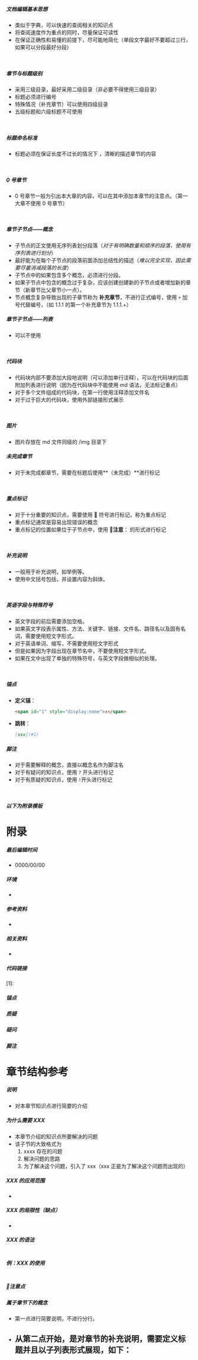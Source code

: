 ##### 文档编辑基本思想

- 类似于字典，可以快速的查阅相关的知识点
- 将查阅速度作为重点的同时，尽量保证可读性
- 在保证正确性和易懂的前提下，尽可能地简化（单段文字最好不要超过三行，如果可以分段最好分段）

<br>

##### 章节与标题级别

- 采用三级目录，最好采用二级目录（非必要不得使用三级目录）
- 标题必须进行编号
- 特殊情况（补充章节）可以使用四级目录
- 五级标题和六级标题不可使用

<br>

##### 标题命名标准

- 标题必须在保证长度不过长的情况下 ，清晰的描述章节的内容

<br>

##### 0 号章节

- 0 号章节一般为引出本大章的内容，可以在其中添加本章节的注意点。（第一大章不使用 0 号章节）

<br>

##### 章节子节点——概念

- 子节点的正文使用无序列表划分段落（*对于有明确数量和顺序的段落，使用有序列表进行划分*）
- 最好能为在每个子节点的段落前面添加总结性的描述（*难以完全实现，因此需要尽量消减段落的长度*）
- 子节点中的如果包含多个概念，必须进行分段。
- 如果子节点中包含的概念过于复杂，应该创建创建新的子节点或者增加新的章节（新章节比父章节小一点）。
- 节点概念复杂导致出现的子章节称为 **补充章节**，不进行正式编号，使用 `+` 加号代替编号，（如 1.1.1 的第一个补充章节为 1.1.1.+）

##### 章节子节点——列表

- 可以不使用

<br>

##### 代码块

- 代码块内部不要添加大段地说明（可以添加单行注释），可以在代码块的后面附加列表进行说明（因为在代码块中不能使用 md 语法，无法标记重点）
- 对于多个文件组成的代码块，在第一行使用注释添加文件名
- 对于过于巨大的代码块，使用外部链接形式展示

<br>

##### 图片

- 图片存放在 md 文件同级的 /img 目录下

##### 未完成章节

- 对于未完成都章节，需要在标题后使用**（未完成）**进行标记

<br>

##### 重点标记

- 对于十分重要的知识点，需要使用 📌 符号进行标记，称为重点标记
- 重点标记通常是容易出现错误的概念
- 重点标记的位置如果位于子节点中，使用  📌**注意**： 的形式进行标记

<br>

##### 补充说明

- 一般用于补充说明，如举例等。
- 使用中文括号包括，并设置内容为斜体。

<br>

##### 英语字段与特殊符号

- 英文字段的前后需要添加空格。
- 如果英文字段表示属性、方法、关键字、链接、文件名、路径名以及固有名词，需要使用短文字形式。
- 对于英语单词、缩写，不需要使用短文字形式
- 但是如果因为字段出现在章节名中，不要使用短文字形式。
- 如果在文中出现了单独的特殊符号，与英文字段做相似的处理。

<br>

##### 锚点

- **定义锚**：

  ```markdown
  <span id="1" style="display:none">⚓</span>
  ```

- **跳转**：

  ```markdown
  [xxx](#1)
  ```

##### 脚注

- 对于需要解释的概念，直接以概念名作为脚注名
- 对于有疑问的知识点，使用 `?` 开头进行标记
- 对于有质疑的知识点，使用 `!`开头进行标记

<br>

##### 以下为附录模板

# 附录

##### 最后编辑时间

- 0000/00/00

##### 环境

- 

##### 参考资料

- 

##### 相关资料

- 

##### 代码链接

[1]:

##### 锚点

[](#1) 

##### 质疑

[^!1]: 

##### 疑问

[^?1]: 

##### 脚注

[^xxx]: 



# 章节结构参考

##### 说明

- 对本章节知识点进行简要的介绍

##### 为什么需要 XXX

- 本章节介绍的知识点所要解决的问题
- 该子节的大致格式为
  1. xxxx 存在的问题
  2. 解决问题的思路
  3. 为了解决这个问题，引入了 xxx（xxx 正是为了解决这个问题而出现的）

##### XXX 的应用范围

- 

##### XXX 的局限性（缺点）

- 

##### XXX 的语法

```

```

##### 例：XXX 的使用

```

```

##### 📌注意点

##### 属于章节下的概念

- 第一点进行简要说明，不进行分行。
- 从第二点开始，是对章节的补充说明，需要定义标题并且以子列表形式展现，如下：
  - 